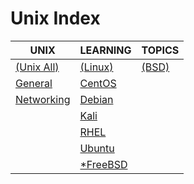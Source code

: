 # Unix Index

|UNIX|LEARNING|TOPICS|
|---|---|---|
|[(Unix All)](unix-all-index)|[(Linux)](linuxs-index)|[(BSD)](bsd-index)|
|[General](unix-general)|[CentOS](linux-centos)||
|[Networking](unix-networking)|[Debian](linux-debian)||
||[Kali](linux-kali)||
||[RHEL](linux-rhel)||
||[Ubuntu](linux-ubuntu)||
||[*FreeBSD](freebsd.md)||

